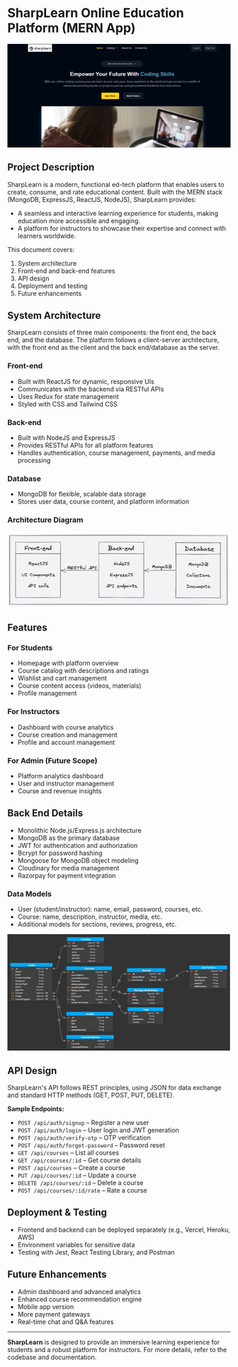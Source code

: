 # SharpLearn Online Education Platform (MERN App)

![Main Page](images/mainpage.png)

## Project Description

SharpLearn is a modern, functional ed-tech platform that enables users to create, consume, and rate educational content. Built with the MERN stack (MongoDB, ExpressJS, ReactJS, NodeJS), SharpLearn provides:

- A seamless and interactive learning experience for students, making education more accessible and engaging.
- A platform for instructors to showcase their expertise and connect with learners worldwide.

This document covers:

1. System architecture
2. Front-end and back-end features
3. API design
4. Deployment and testing
5. Future enhancements

## System Architecture

SharpLearn consists of three main components: the front end, the back end, and the database. The platform follows a client-server architecture, with the front end as the client and the back end/database as the server.

### Front-end

- Built with ReactJS for dynamic, responsive UIs
- Communicates with the backend via RESTful APIs
- Uses Redux for state management
- Styled with CSS and Tailwind CSS

### Back-end

- Built with NodeJS and ExpressJS
- Provides RESTful APIs for all platform features
- Handles authentication, course management, payments, and media processing

### Database

- MongoDB for flexible, scalable data storage
- Stores user data, course content, and platform information

### Architecture Diagram

![Architecture](images/architecture.png)

## Features

### For Students

- Homepage with platform overview
- Course catalog with descriptions and ratings
- Wishlist and cart management
- Course content access (videos, materials)
- Profile management

### For Instructors

- Dashboard with course analytics
- Course creation and management
- Profile and account management

### For Admin (Future Scope)

- Platform analytics dashboard
- User and instructor management
- Course and revenue insights

## Back End Details

- Monolithic Node.js/Express.js architecture
- MongoDB as the primary database
- JWT for authentication and authorization
- Bcrypt for password hashing
- Mongoose for MongoDB object modeling
- Cloudinary for media management
- Razorpay for payment integration

### Data Models

- User (student/instructor): name, email, password, courses, etc.
- Course: name, description, instructor, media, etc.
- Additional models for sections, reviews, progress, etc.

![Database Schema](images/schema.png)

## API Design

SharpLearn's API follows REST principles, using JSON for data exchange and standard HTTP methods (GET, POST, PUT, DELETE).

**Sample Endpoints:**

- `POST /api/auth/signup` – Register a new user
- `POST /api/auth/login` – User login and JWT generation
- `POST /api/auth/verify-otp` – OTP verification
- `POST /api/auth/forgot-password` – Password reset
- `GET /api/courses` – List all courses
- `GET /api/courses/:id` – Get course details
- `POST /api/courses` – Create a course
- `PUT /api/courses/:id` – Update a course
- `DELETE /api/courses/:id` – Delete a course
- `POST /api/courses/:id/rate` – Rate a course

## Deployment & Testing

- Frontend and backend can be deployed separately (e.g., Vercel, Heroku, AWS)
- Environment variables for sensitive data
- Testing with Jest, React Testing Library, and Postman

## Future Enhancements

- Admin dashboard and advanced analytics
- Enhanced course recommendation engine
- Mobile app version
- More payment gateways
- Real-time chat and Q&A features

---

**SharpLearn** is designed to provide an immersive learning experience for students and a robust platform for instructors. For more details, refer to the codebase and documentation.

